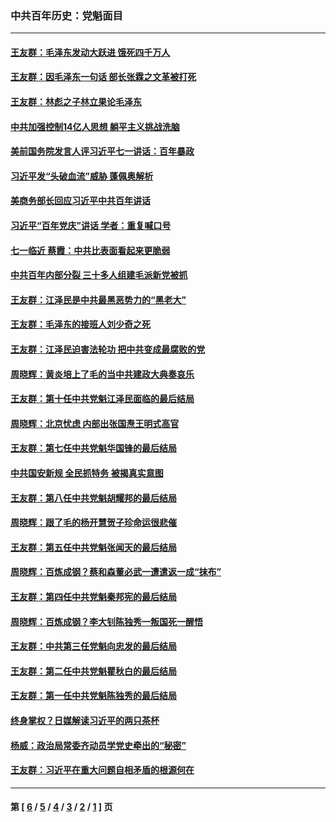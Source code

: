 ### 中共百年历史：党魁面目
---
#### [王友群：毛泽东发动大跃进 饿死四千万人](../../pages/nf1176107/n13177158.md?08270430) 
#### [王友群：因毛泽东一句话 部长张霖之文革被打死](../../pages/nf1176107/n13161711.md?08270430) 
#### [王友群：林彪之子林立果论毛泽东](../../pages/nf1176107/n13128622.md?08270430) 
#### [中共加强控制14亿人思想 躺平主义挑战洗脑](../../pages/nf1176107/n13094299.md?08270430) 
#### [美前国务院发言人评习近平七一讲话：百年暴政](../../pages/nf1176107/n13066986.md?08270430) 
#### [习近平发“头破血流”威胁 蓬佩奥解析](../../pages/nf1176107/n13063604.md?08270430) 
#### [美商务部长回应习近平中共百年讲话](../../pages/nf1176107/n13062903.md?08270430) 
#### [习近平“百年党庆”讲话 学者：重复喊口号](../../pages/nf1176107/n13061411.md?08270430) 
#### [七一临近 蔡霞：中共比表面看起来更脆弱](../../pages/nf1176107/n13056418.md?08270430) 
#### [中共百年内部分裂 三十多人组建毛派新党被抓](../../pages/nf1176107/n13044023.md?08270430) 
#### [王友群：江泽民是中共最黑恶势力的“黑老大”](../../pages/nf1176107/n13022180.md?08270430) 
#### [王友群：毛泽东的接班人刘少奇之死](../../pages/nf1176107/n12991772.md?08270430) 
#### [王友群：江泽民迫害法轮功 把中共变成最腐败的党](../../pages/nf1176107/n12947347.md?08270430) 
#### [周晓辉：黄炎培上了毛的当中共建政大典奏哀乐](../../pages/nf1176107/n12942780.md?08270430) 
#### [王友群：第十任中共党魁江泽民面临的最后结局](../../pages/nf1176107/n12933748.md?08270430) 
#### [周晓辉：北京忧虑 内部出张国焘王明式高官](../../pages/nf1176107/n12931709.md?08270430) 
#### [王友群：第七任中共党魁华国锋的最后结局](../../pages/nf1176107/n12918457.md?08270430) 
#### [中共国安新规 全民抓特务 被揭真实意图](../../pages/nf1176107/n12911615.md?08270430) 
#### [王友群：第八任中共党魁胡耀邦的最后结局](../../pages/nf1176107/n12902918.md?08270430) 
#### [周晓辉：跟了毛的杨开慧贺子珍命运很悲催](../../pages/nf1176107/n12877804.md?08270430) 
#### [王友群：第五任中共党魁张闻天的最后结局](../../pages/nf1176107/n12865420.md?08270430) 
#### [周晓辉：百炼成钢？蔡和森董必武一遭遣返一成“抹布”](../../pages/nf1176107/n12854806.md?08270430) 
#### [王友群：第四任中共党魁秦邦宪的最后结局](../../pages/nf1176107/n12855290.md?08270430) 
#### [周晓辉：百炼成钢？李大钊陈独秀一叛国死一醒悟](../../pages/nf1176107/n12847981.md?08270430) 
#### [王友群：中共第三任党魁向忠发的最后结局](../../pages/nf1176107/n12840390.md?08270430) 
#### [王友群：第二任中共党魁瞿秋白的最后结局](../../pages/nf1176107/n12824710.md?08270430) 
#### [王友群：第一任中共党魁陈独秀的最后结局](../../pages/nf1176107/n12809869.md?08270430) 
#### [终身掌权？日媒解读习近平的两只茶杯](../../pages/nf1176107/n12805064.md?08270430) 
#### [杨威：政治局常委齐动员学党史牵出的“秘密”](../../pages/nf1176107/n12764642.md?08270430) 
#### [王友群：习近平在重大问题自相矛盾的根源何在](../../pages/nf1176107/n12499563.md?08270430) 

---
#### 第 [ [6](./6.md?08270430) / [5](./5.md?08270430) / [4](./4.md?08270430) / [3](./3.md?08270430) / [2](./2.md?08270430) / [1](./1.md?08270430) ] 页
